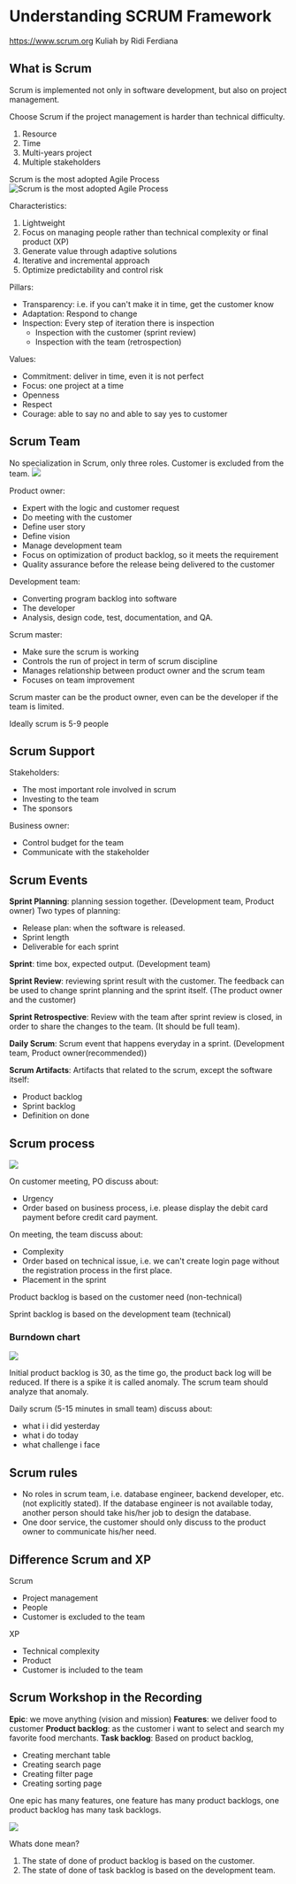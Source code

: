 # Understanding SCRUM Framework
https://www.scrum.org
Kuliah by Ridi Ferdiana

## What is Scrum
Scrum is implemented not only in software development, but also on project management.

Choose Scrum if the project management is harder than technical difficulty. 
1. Resource
2. Time
3. Multi-years project
4. Multiple stakeholders

Scrum is the most adopted Agile Process
![Scrum is the most adopted Agile Process](attachments/Pasted%20image%2020211027175922.png)

Characteristics:
1. Lightweight
2. Focus on managing people rather than technical complexity or final product (XP)
3. Generate value through adaptive solutions
4. Iterative and incremental approach
5. Optimize predictability and control risk

Pillars:
- Transparency: i.e. if you can't make it in time, get the customer know
- Adaptation: Respond to change
- Inspection: Every step of iteration there is inspection
	- Inspection with the customer (sprint review)
	- Inspection with the team (retrospection)

Values:
- Commitment: deliver in time, even it is not perfect
- Focus: one project at a time
- Openness
- Respect
- Courage: able to say no and able to say yes to customer

## Scrum Team
No specialization in Scrum, only three roles. Customer is excluded from the team.
![](attachments/Pasted%20image%2020211027201058.png)

Product owner:
- Expert with the logic and customer request
- Do meeting with the customer
- Define user story
- Define vision
- Manage development team
- Focus on optimization of product backlog, so it meets the requirement
- Quality assurance before the release being delivered to the customer

Development team:
- Converting program backlog into software
- The developer
- Analysis, design code, test, documentation, and QA.

Scrum master:
- Make sure the scrum is working
- Controls the run of project in term of scrum discipline
- Manages relationship between product owner and the scrum team
- Focuses on team improvement

Scrum master can be the product owner, even can be the developer if the team is limited.

Ideally scrum is 5-9 people

## Scrum Support
Stakeholders:
- The most important role involved in scrum
- Investing to the team
- The sponsors

Business owner:
- Control budget for the team
- Communicate with the stakeholder

## Scrum Events
**Sprint Planning**: planning session together. (Development team, Product owner)
Two types of planning:
- Release plan: when the software is released.
- Sprint length
- Deliverable for each sprint

**Sprint**: time box, expected output. (Development team)

**Sprint Review**: reviewing sprint result with the customer. The feedback can be used to change sprint planning and the sprint itself. (The product owner and the customer)

**Sprint Retrospective**: Review with the team after sprint review is closed, in order to share the changes to the team. (It should be full team).

**Daily Scrum**: Scrum event that happens everyday in a sprint. (Development team, Product owner(recommended))

**Scrum Artifacts**: Artifacts that related to the scrum, except the software itself:
- Product backlog
- Sprint backlog
- Definition on done

## Scrum process
![](attachments/Pasted%20image%2020211027203907.png)

On customer meeting, PO discuss about:
- Urgency
- Order based on business process, i.e. please display the debit card payment before credit card payment.

On meeting, the team discuss about:
- Complexity
- Order based on technical issue, i.e. we can't create login page without the registration process in the first place.
- Placement in the sprint

Product backlog is based on the customer need (non-technical)

Sprint backlog is based on the development team (technical)

### Burndown chart
![](attachments/Pasted%20image%2020211027204700.png)

Initial product backlog is 30, as the time go, the product back log will be reduced. If there is a spike it is called anomaly. The scrum team should analyze that anomaly.

Daily scrum (5-15 minutes in small team) discuss about:
- what i i did yesterday
- what i do today
- what challenge i face


## Scrum rules
- No roles in scrum team, i.e. database engineer, backend developer, etc. (not explicitly stated). If the database engineer is not available today, another person should take his/her job to design the database.
- One door service, the customer should only discuss to the product owner to communicate his/her need.

## Difference Scrum and XP
Scrum
- Project management
- People
- Customer is excluded to the team

XP
- Technical complexity
- Product
- Customer is included to the team

## Scrum Workshop in the Recording
**Epic**: we move anything (vision and mission)
**Features**: we deliver food to customer
**Product backlog**: as the customer i want to select and search my favorite food merchants.
**Task backlog**: Based on product backlog, 
- Creating merchant table
- Creating search page
- Creating filter page
- Creating sorting page

One epic has many features, one feature has many product backlogs, one product backlog has many task backlogs.

![](attachments/Pasted%20image%2020211027211907.png)

Whats done mean?
1. The state of done of product backlog is based on the customer.
2. The state of done of task backlog is based on the development team.

